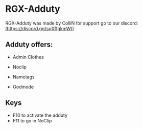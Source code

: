 # RGX-Adduty
RGX-Adduty was made by ColliN for support go to our discord: [https://discord.gg/sqXffgkmWt]

## Adduty offers:
- Admin Clothes
* Noclip
+ Nametags
- Godmode

## Keys
- F10 to activate the adduty
- F11 to go in NoClip
